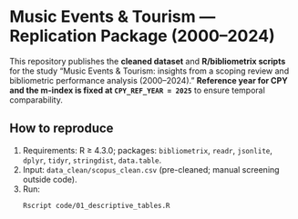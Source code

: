 # Music Events & Tourism — Replication Package (2000–2024)

This repository publishes the **cleaned dataset** and **R/bibliometrix scripts** for the study
“Music Events & Tourism: insights from a scoping review and bibliometric performance analysis (2000–2024).”
**Reference year for CPY and the m-index is fixed at `CPY_REF_YEAR = 2025`** to ensure temporal comparability.

## How to reproduce
1. Requirements: R ≥ 4.3.0; packages: `bibliometrix`, `readr`, `jsonlite`, `dplyr`, `tidyr`, `stringdist`, `data.table`.
2. Input: `data_clean/scopus_clean.csv` (pre-cleaned; manual screening outside code).
3. Run:
   ```bash
   Rscript code/01_descriptive_tables.R
